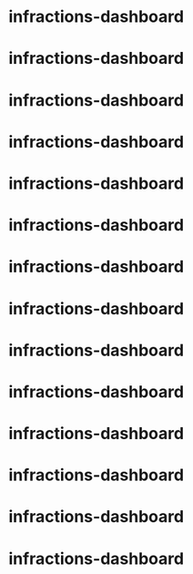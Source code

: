 # infractions-dashboard
# infractions-dashboard

# infractions-dashboard
# infractions-dashboard
# infractions-dashboard
# infractions-dashboard
# infractions-dashboard
# infractions-dashboard
# infractions-dashboard
# infractions-dashboard
# infractions-dashboard
# infractions-dashboard
# infractions-dashboard
# infractions-dashboard

